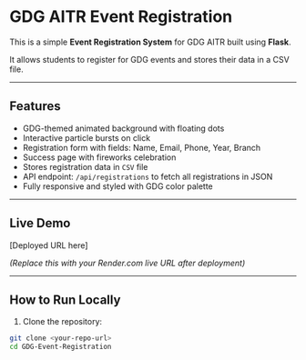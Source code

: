 # GDG AITR Event Registration

This is a simple **Event Registration System** for GDG AITR built using **Flask**.  

It allows students to register for GDG events and stores their data in a CSV file.  

---

## Features

- GDG-themed animated background with floating dots  
- Interactive particle bursts on click  
- Registration form with fields: Name, Email, Phone, Year, Branch  
- Success page with fireworks celebration  
- Stores registration data in `CSV` file  
- API endpoint: `/api/registrations` to fetch all registrations in JSON  
- Fully responsive and styled with GDG color palette  

---

## Live Demo

[Deployed URL here]  

*(Replace this with your Render.com live URL after deployment)*

---

## How to Run Locally

1. Clone the repository:

```bash
git clone <your-repo-url>
cd GDG-Event-Registration
